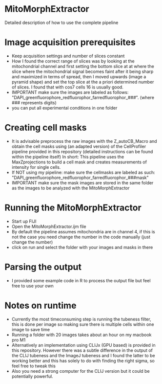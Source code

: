 # MitoMorphExtractor
Detailed description of how to use the complete pipeline



# Image acquisition prerequisites
- Keep acquisition settings and number of slices constant
- How I found the correct range of slices was by looking at the mitochondrial channel and first setting the bottom slice at at where the slice where the mitochondrial signal becomes faint after it being sharp and maximized in terms of spread, then I moved upwards (image a pyramid shape) and set the top slice at the a priori determined number of slices. I found that with cos7 cells 16 is usually good.
- IMPORTANT make sure the images are labeled as follows:  "DAPI_greenfluorophore_redfluorophor_farredfluorophor_###".   (where ### represents digits)
- you can put all experimental conditions in one folder


# Creating cell masks
- It is advisable preprocess the raw images with the Z_autoCB_Macro and obtain the cell masks using (an adapted version) of the CellProfiler pipeline provided in this repository (detailed instructions can be found within the pipeline itself)
In short: This pipeline uses the MaxZprojections to build a cell mask and creates measurements of intensity for single cells.
- If NOT using my pipeline: make sure the cellmasks are labeled as such: "DAPI_greenfluorophore_redfluorophor_farredfluorophor_###mask"
- IMPORTANT make sure the mask images are stored in the same folder as the images to be analyzed with the MitoMorphExtractor


# Running the MitoMorphExtractor
- Start up FIJI
- Open the MitoMorphExtractor.ijm file
- By default the pipeline assumes mitochondria are in channel 4, if this is not the case you need change the number in the code manually (just change the number)
- click on run and select the folder with your images and masks in there



# Parsing the output 
- I provided some example code in R to process the output file but feel free to use your own


# Notes on runtime
- Currently the most timeconsuming step is running the tubeness filter, this is done per image so making sure there is multiple cells within one image to save time
- Running a folder with 20 images takes about an hour on my macbook pro M1 
- Alternatively an implementation using CLIJx (GPU based) is provided in this repository. However there was a subtle difference in the output of the CLIJ tubeness and the ImageJ tubeness and I found the latter to be working better and this has solely to do with finding the right sigma, so feel free to tweak this
- Also you need a strong computer for the CLIJ version but it could be potentially powerful.
